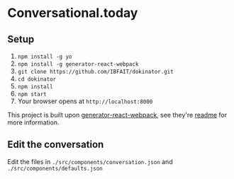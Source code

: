 # Conversational.today

## Setup

1. `npm install -g yo`
2. `npm install -g generator-react-webpack`
3. `git clone https://github.com/IBFAIT/dokinator.git`
4. `cd dokinator`
5. `npm install`
6. `npm start`
7. Your browser opens at `http://localhost:8000`

This project is built upon [generator-react-webpack](https://github.com/react-webpack-generators/generator-react-webpack), see they're [readme](https://github.com/react-webpack-generators/generator-react-webpack) for more information.

## Edit the conversation

Edit the files in `./src/components/conversation.json` and `./src/components/defaults.json`
